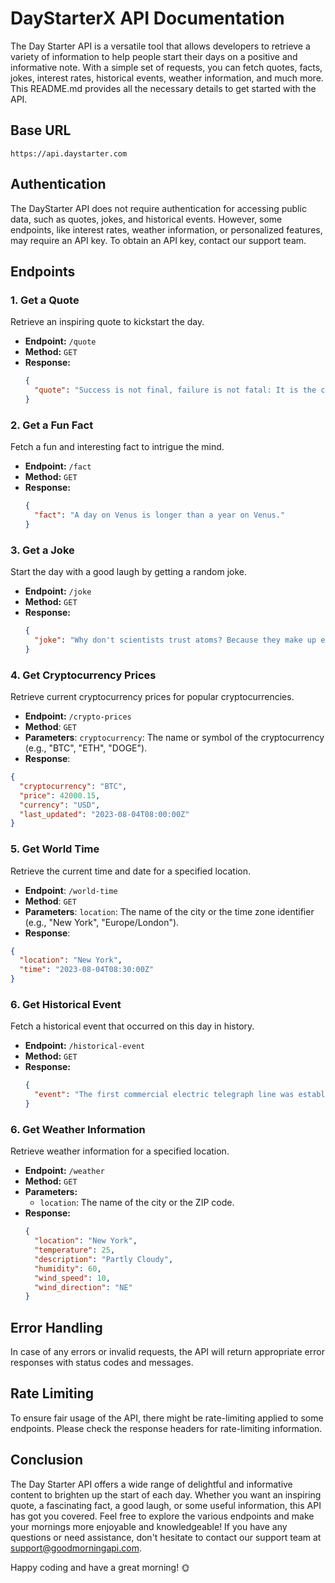 # DayStarterX API Documentation

The Day Starter API is a versatile tool that allows developers to retrieve a variety of information to help people start their days on a positive and informative note. With a simple set of requests, you can fetch quotes, facts, jokes, interest rates, historical events, weather information, and much more. This README.md provides all the necessary details to get started with the API.

## Base URL

```
https://api.daystarter.com
```

## Authentication

The DayStarter API does not require authentication for accessing public data, such as quotes, jokes, and historical events. However, some endpoints, like interest rates, weather information, or personalized features, may require an API key. To obtain an API key, contact our support team.

## Endpoints

### 1. Get a Quote

Retrieve an inspiring quote to kickstart the day.

- **Endpoint:** `/quote`
- **Method:** `GET`
- **Response:**
  ```json
  {
    "quote": "Success is not final, failure is not fatal: It is the courage to continue that counts. - Winston Churchill"
  }
  ```

### 2. Get a Fun Fact

Fetch a fun and interesting fact to intrigue the mind.

- **Endpoint:** `/fact`
- **Method:** `GET`
- **Response:**
  ```json
  {
    "fact": "A day on Venus is longer than a year on Venus."
  }
  ```

### 3. Get a Joke

Start the day with a good laugh by getting a random joke.

- **Endpoint:** `/joke`
- **Method:** `GET`
- **Response:**
  ```json
  {
    "joke": "Why don't scientists trust atoms? Because they make up everything!"
  }
  ```

### 4. Get Cryptocurrency Prices
Retrieve current cryptocurrency prices for popular cryptocurrencies.

- **Endpoint:** `/crypto-prices`
- **Method**: `GET`
- **Parameters**:
  `cryptocurrency`: The name or symbol of the cryptocurrency (e.g., "BTC", "ETH", "DOGE").
- **Response**:
```json
{
  "cryptocurrency": "BTC",
  "price": 42000.15,
  "currency": "USD",
  "last_updated": "2023-08-04T08:00:00Z"
}
```

### 5. Get World Time
Retrieve the current time and date for a specified location.

- **Endpoint**: `/world-time`
- **Method**: `GET`
- **Parameters**:
  `location`: The name of the city or the time zone identifier (e.g., "New York", "Europe/London").
- **Response**:
```json
{
  "location": "New York",
  "time": "2023-08-04T08:30:00Z"
}
```

### 6. Get Historical Event

Fetch a historical event that occurred on this day in history.

- **Endpoint:** `/historical-event`
- **Method:** `GET`
- **Response:**
  ```json
  {
    "event": "The first commercial electric telegraph line was established in 1844."
  }
  ```

### 6. Get Weather Information

Retrieve weather information for a specified location.

- **Endpoint:** `/weather`
- **Method:** `GET`
- **Parameters:**
  - `location`: The name of the city or the ZIP code.
- **Response:**
  ```json
  {
    "location": "New York",
    "temperature": 25,
    "description": "Partly Cloudy",
    "humidity": 60,
    "wind_speed": 10,
    "wind_direction": "NE"
  }
  ```

## Error Handling

In case of any errors or invalid requests, the API will return appropriate error responses with status codes and messages.

## Rate Limiting

To ensure fair usage of the API, there might be rate-limiting applied to some endpoints. Please check the response headers for rate-limiting information.

## Conclusion

The Day Starter API offers a wide range of delightful and informative content to brighten up the start of each day. Whether you want an inspiring quote, a fascinating fact, a good laugh, or some useful information, this API has got you covered. Feel free to explore the various endpoints and make your mornings more enjoyable and knowledgeable! If you have any questions or need assistance, don't hesitate to contact our support team at support@goodmorningapi.com.

Happy coding and have a great morning! 🌞

